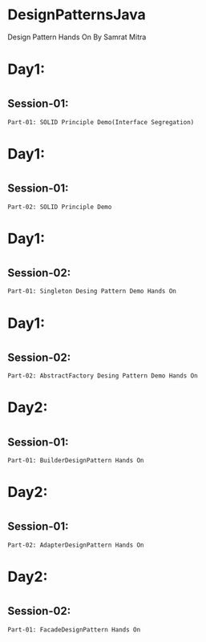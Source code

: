 # DesignPatternsJava
Design Pattern Hands On
By Samrat Mitra


# Day1:
  # <h2>Session-01:</h2>
    Part-01: SOLID Principle Demo(Interface Segregation)

# Day1:
  # <h2>Session-01:</h2>
    Part-02: SOLID Principle Demo

# Day1:
  # <h2>Session-02:</h2>
    Part-01: Singleton Desing Pattern Demo Hands On
    
# Day1:
  # <h2>Session-02:</h2>
    Part-02: AbstractFactory Desing Pattern Demo Hands On

# Day2:
  # <h2>Session-01:</h2>
    Part-01: BuilderDesignPattern Hands On
    
# Day2:
  # <h2>Session-01:</h2>
    Part-02: AdapterDesignPattern Hands On
 
 # Day2:
  # <h2>Session-02:</h2>
    Part-01: FacadeDesignPattern Hands On
